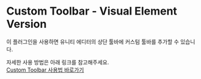 # Custom Toolbar - Visual Element Version
이 플러그인을 사용하면 유니티 에디터의 상단 툴바에 커스텀 툴바를 추가할 수 있습니다.

자세한 사용 방법은 아래 링크를 참고해주세요.  
[Custom Toolbar 사용법 바로가기](https://velog.io/@bnm000215/%EC%BB%A4%EC%8A%A4%ED%85%80-%ED%88%B4%EB%B0%94-Visual-Element-Ver)
